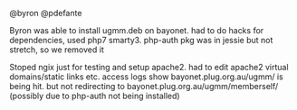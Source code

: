 @byron @pdefante

Byron was able to install ugmm.deb on bayonet.
had to do hacks for dependencies, used php7 smarty3.
php-auth pkg was in jessie but not stretch, so we removed it

Stoped ngix just for testing and setup apache2.
had to edit apache2 virtual domains/static links etc.
access logs show bayonet.plug.org.au/ugmm/ is being hit.
but not redirecting to bayonet.plug.org.au/ugmm/memberself/
(possibly due to php-auth not being installed)



